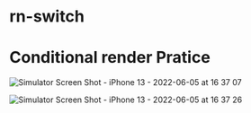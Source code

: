 # rn-switch
# Conditional render Pratice
![Simulator Screen Shot - iPhone 13 - 2022-06-05 at 16 37 07](https://user-images.githubusercontent.com/27458911/172075300-4c8ceff4-eebd-4a7b-bd51-aab88e264a4c.png)

![Simulator Screen Shot - iPhone 13 - 2022-06-05 at 16 37 26](https://user-images.githubusercontent.com/27458911/172075345-f9a57a40-9ecc-4914-855e-dd46a0d36d4b.png)
